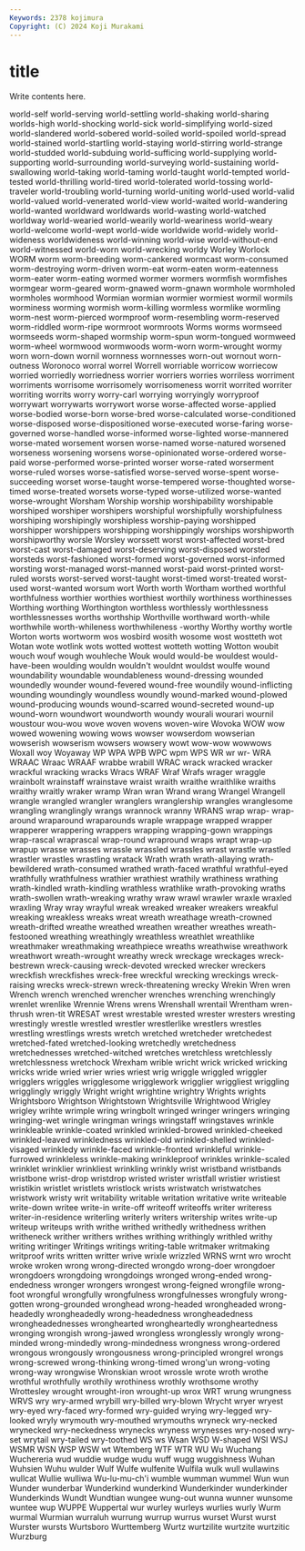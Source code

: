 ```yaml
---
Keywords: 2378 kojimura
Copyright: (C) 2024 Koji Murakami
---
```


# title

Write contents here.



 world-self world-serving world-settling world-shaking
world-sharing worlds-high world-shocking world-sick world-simplifying world-sized world-slandered world-sobered world-soiled world-spoiled
world-spread world-stained world-startling world-staying world-stirring world-strange world-studded world-subduing world-sufficing world-supplying
world-supporting world-surrounding world-surveying world-sustaining world-swallowing world-taking world-taming world-taught world-tempted world-tested
world-thrilling world-tired world-tolerated world-tossing world-traveler world-troubling world-turning world-uniting world-used world-valid
world-valued world-venerated world-view world-waited world-wandering world-wanted worldward worldwards world-wasting world-watched
worldway world-wearied world-wearily world-weariness world-weary world-welcome world-wept world-wide worldwide world-widely
world-wideness worldwideness world-winning world-wise world-without-end world-witnessed world-worn world-wrecking worldy Worley
Worlock WORM worm worm-breeding worm-cankered wormcast worm-consumed worm-destroying worm-driven worm-eat
worm-eaten worm-eatenness worm-eater worm-eating wormed wormer wormers wormfish wormfishes wormgear
worm-geared worm-gnawed worm-gnawn wormhole wormholed wormholes wormhood Wormian wormian wormier
wormiest wormil wormils worminess worming wormish worm-killing wormless wormlike wormling
worm-nest worm-pierced wormproof worm-resembling worm-reserved worm-riddled worm-ripe wormroot wormroots Worms
worms wormseed wormseeds worm-shaped wormship worm-spun worm-tongued wormweed worm-wheel wormwood
wormwoods worm-worn worm-wrought wormy worn worn-down wornil wornness wornnesses worn-out
wornout worn-outness Woronoco worral worrel Worrell worriable worricow worriecow worried
worriedly worriedness worrier worriers worries worriless worriment worriments worrisome worrisomely
worrisomeness worrit worrited worriter worriting worrits worry worry-carl worrying worryingly
worryproof worrywart worrywarts worrywort worse worse-affected worse-applied worse-bodied worse-born worse-bred
worse-calculated worse-conditioned worse-disposed worse-dispositioned worse-executed worse-faring worse-governed worse-handled worse-informed worse-lighted
worse-mannered worse-mated worsement worsen worse-named worse-natured worsened worseness worsening worsens
worse-opinionated worse-ordered worse-paid worse-performed worse-printed worser worse-rated worserment worse-ruled worses
worse-satisfied worse-served worse-spent worse-succeeding worset worse-taught worse-tempered worse-thoughted worse-timed worse-treated
worsets worse-typed worse-utilized worse-wanted worse-wrought Worsham Worship worship worshipability worshipable
worshiped worshiper worshipers worshipful worshipfully worshipfulness worshiping worshipingly worshipless worship-paying
worshipped worshipper worshippers worshipping worshippingly worships worshipworth worshipworthy worsle Worsley
worssett worst worst-affected worst-bred worst-cast worst-damaged worst-deserving worst-disposed worsted worsteds
worst-fashioned worst-formed worst-governed worst-informed worsting worst-managed worst-manned worst-paid worst-printed worst-ruled
worsts worst-served worst-taught worst-timed worst-treated worst-used worst-wanted worsum wort Worth
worth Wortham worthed worthful worthfulness worthier worthies worthiest worthily worthiness
worthinesses Worthing worthing Worthington worthless worthlessly worthlessness worthlessnesses worths worthship
Worthville worthward worth-while worthwhile worth-whileness worthwhileness -worthy Worthy worthy wortle
Worton worts wortworm wos wosbird wosith wosome wost wostteth wot
Wotan wote wotlink wots wotted wottest wotteth wotting Wotton woubit
wouch wouf wough wouhleche Wouk would would-be wouldest would-have-been woulding
wouldn wouldn't wouldnt wouldst woulfe wound woundability woundable woundableness wound-dressing
wounded woundedly wounder wound-fevered wound-free woundily wound-inflicting wounding woundingly woundless
woundly wound-marked wound-plowed wound-producing wounds wound-scarred wound-secreted wound-up wound-worn woundwort
woundworth woundy wourali wourari wournil woustour wou-wou wove woven wovens
woven-wire Wovoka WOW wow wowed wowening wowing wows wowser wowserdom
wowserian wowserish wowserism wowsers wowsery wowt wow-wow wowwows Woxall woy
Woyaway WP WPA WPB WPC wpm WPS WR wr wr-
WRA WRAAC Wraac WRAAF wrabbe wrabill WRAC wrack wracked wracker
wrackful wracking wracks Wracs WRAF Wraf Wrafs wrager wraggle wrainbolt
wrainstaff wrainstave wraist wraith wraithe wraithlike wraiths wraithy wraitly wraker
wramp Wran wran Wrand wrang Wrangel Wrangell wrangle wrangled wrangler
wranglers wranglership wrangles wranglesome wrangling wranglingly wrangs wrannock wranny WRANS
wrap wrap- wrap-around wraparound wraparounds wraple wrappage wrapped wrapper wrapperer
wrappering wrappers wrapping wrapping-gown wrappings wrap-rascal wraprascal wrap-round wrapround wraps
wrapt wrap-up wrapup wrasse wrasses wrassle wrassled wrassles wrast wrastle
wrastled wrastler wrastles wrastling wratack Wrath wrath wrath-allaying wrath-bewildered wrath-consumed
wrathed wrath-faced wrathful wrathful-eyed wrathfully wrathfulness wrathier wrathiest wrathily wrathiness
wrathing wrath-kindled wrath-kindling wrathless wrathlike wrath-provoking wraths wrath-swollen wrath-wreaking wrathy
wraw wrawl wrawler wraxle wraxled wraxling Wray wray wrayful wreak
wreaked wreaker wreakers wreakful wreaking wreakless wreaks wreat wreath wreathage
wreath-crowned wreath-drifted wreathe wreathed wreathen wreather wreathes wreath-festooned wreathing wreathingly
wreathless wreathlet wreathlike wreathmaker wreathmaking wreathpiece wreaths wreathwise wreathwork wreathwort
wreath-wrought wreathy wreck wreckage wreckages wreck-bestrewn wreck-causing wreck-devoted wrecked wrecker
wreckers wreckfish wreckfishes wreck-free wreckful wrecking wreckings wreck-raising wrecks wreck-strewn
wreck-threatening wrecky Wrekin Wren wren Wrench wrench wrenched wrencher wrenches
wrenching wrenchingly wrenlet wrenlike Wrennie Wrens wrens Wrenshall wrentail Wrentham
wren-thrush wren-tit WRESAT wrest wrestable wrested wrester wresters wresting wrestingly
wrestle wrestled wrestler wrestlerlike wrestlers wrestles wrestling wrestlings wrests wretch
wretched wretcheder wretchedest wretched-fated wretched-looking wretchedly wretchedness wretchednesses wretched-witched wretches
wretchless wretchlessly wretchlessness wretchock Wrexham wrible wricht wrick wricked wricking
wricks wride wried wrier wries wriest wrig wriggle wriggled wriggler
wrigglers wriggles wrigglesome wrigglework wrigglier wriggliest wriggling wrigglingly wriggly Wright
wright wrightine wrightry Wrights wrights Wrightsboro Wrightson Wrightstown Wrightsville Wrightwood
Wrigley wrigley wrihte wrimple wring wringbolt wringed wringer wringers wringing
wringing-wet wringle wringman wrings wringstaff wringstaves wrinkle wrinkleable wrinkle-coated wrinkled
wrinkled-browed wrinkled-cheeked wrinkled-leaved wrinkledness wrinkled-old wrinkled-shelled wrinkled-visaged wrinkledy wrinkle-faced wrinkle-fronted
wrinkleful wrinkle-furrowed wrinkleless wrinkle-making wrinkleproof wrinkles wrinkle-scaled wrinklet wrinklier wrinkliest
wrinkling wrinkly wrist wristband wristbands wristbone wrist-drop wristdrop wristed wrister
wristfall wristier wristiest wristikin wristlet wristlets wristlock wrists wristwatch wristwatches
wristwork wristy writ writability writable writation writative write writeable write-down
writee write-in write-off writeoff writeoffs writer writeress writer-in-residence writerling writerly
writers writership writes write-up writeup writeups writh writhe writhed writhedly
writhedness writhen writheneck writher writhers writhes writhing writhingly writhled writhy
writing writinger Writings writings writing-table writmaker writmaking writproof writs written
writter wrive wrixle wrizzled WRNS wrnt wro wrocht wroke wroken
wrong wrong-directed wrongdo wrong-doer wrongdoer wrongdoers wrongdoing wrongdoings wronged wrong-ended
wrong-endedness wronger wrongers wrongest wrong-feigned wrongfile wrong-foot wrongful wrongfully wrongfulness
wrongfulnesses wrongfuly wrong-gotten wrong-grounded wronghead wrong-headed wrongheaded wrong-headedly wrongheadedly wrong-headedness
wrongheadedness wrongheadednesses wronghearted wrongheartedly wrongheartedness wronging wrongish wrong-jawed wrongless wronglessly
wrongly wrong-minded wrong-mindedly wrong-mindedness wrongness wrong-ordered wrongous wrongously wrongousness wrong-principled
wrongrel wrongs wrong-screwed wrong-thinking wrong-timed wrong'un wrong-voting wrong-way wrongwise Wronskian
wroot wrossle wrote wroth wrothe wrothful wrothfully wrothily wrothiness wrothly
wrothsome wrothy Wrottesley wrought wrought-iron wrought-up wrox WRT wrung wrungness
WRVS wry wry-armed wrybill wry-billed wry-blown Wrycht wryer wryest wry-eyed
wry-faced wry-formed wry-guided wrying wry-legged wry-looked wryly wrymouth wry-mouthed wrymouths
wryneck wry-necked wrynecked wry-neckedness wrynecks wryness wrynesses wry-nosed wry-set wrytail
wry-tailed wry-toothed WS ws Wsan WSD W-shaped WSI WSJ WSMR
WSN WSP WSW wt Wtemberg WTF WTR WU Wu Wuchang
Wuchereria wud wuddie wudge wudu wuff wugg wuggishness Wuhan Wuhsien
Wuhu wulder Wulf Wulfe wulfenite Wulfila wulk wull wullawins wullcat
Wullie wulliwa Wu-lu-mu-ch'i wumble wumman wummel Wun wun Wunder wunderbar
Wunderkind wunderkind Wunderkinder wunderkinder Wunderkinds Wundt Wundtian wungee wung-out wunna
wunner wunsome wuntee wup WUPPE Wuppertal wur wurley wurleys wurlies
wurly Wurm wurmal Wurmian wurraluh wurrung wurrup wurrus wurset Wurst
wurst Wurster wursts Wurtsboro Wurttemberg Wurtz wurtzilite wurtzite wurtzitic Wurzburg
